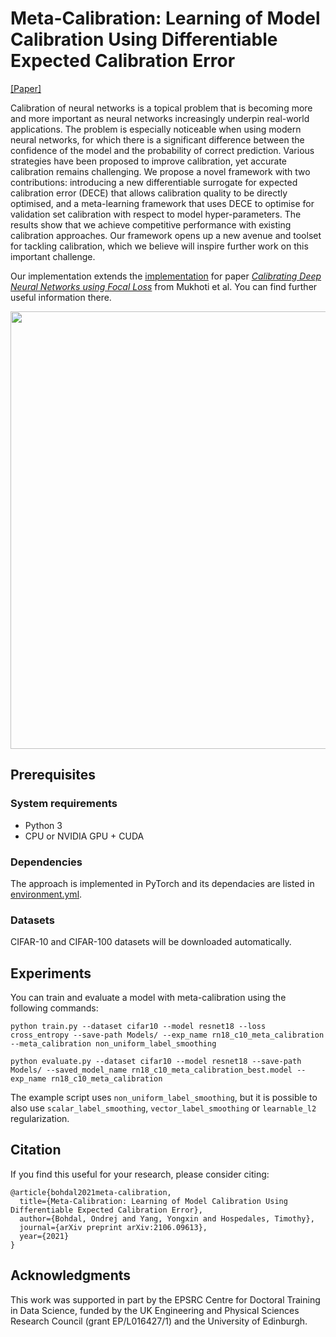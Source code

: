 # Meta-Calibration: Learning of Model Calibration Using Differentiable Expected Calibration Error

[[Paper]](https://arxiv.org/abs/2106.09613)

Calibration of neural networks is a topical problem that is becoming more and more important as neural networks increasingly underpin real-world applications. The problem is especially noticeable when using modern neural networks, for which there is a significant difference between the confidence of the model and the probability of correct prediction. Various strategies have been proposed to improve calibration, yet accurate calibration remains challenging. We propose a novel framework with two contributions: introducing a new differentiable surrogate for expected calibration error (DECE) that allows calibration quality to be directly optimised, and a meta-learning framework that uses DECE to optimise for validation set calibration with respect to model hyper-parameters. The results show that we achieve competitive performance with existing calibration approaches. Our framework opens up a new avenue and toolset for tackling calibration, which we believe will inspire further work on this important challenge.

Our implementation extends the [implementation](https://github.com/torrvision/focal_calibration) for paper [*Calibrating Deep Neural Networks using Focal Loss*](https://arxiv.org/abs/2002.09437) from Mukhoti et al. You can find further useful information there.


<p align="center"><img src='DECEandECEcorrelations.png' width=700></p>

## Prerequisites

### System requirements
- Python 3
- CPU or NVIDIA GPU + CUDA

### Dependencies
The approach is implemented in PyTorch and its dependacies are listed in [environment.yml](environment.yml).

### Datasets
CIFAR-10 and CIFAR-100 datasets will be downloaded automatically.

## Experiments

You can train and evaluate a model with meta-calibration using the following commands:
```
python train.py --dataset cifar10 --model resnet18 --loss cross_entropy --save-path Models/ --exp_name rn18_c10_meta_calibration --meta_calibration non_uniform_label_smoothing

python evaluate.py --dataset cifar10 --model resnet18 --save-path Models/ --saved_model_name rn18_c10_meta_calibration_best.model --exp_name rn18_c10_meta_calibration
```

The example script uses `non_uniform_label_smoothing`, but it is possible to also use `scalar_label_smoothing`, `vector_label_smoothing` or `learnable_l2` regularization. 

## Citation

If you find this useful for your research, please consider citing:
 ```
 @article{bohdal2021meta-calibration,
   title={Meta-Calibration: Learning of Model Calibration Using Differentiable Expected Calibration Error},
   author={Bohdal, Ondrej and Yang, Yongxin and Hospedales, Timothy},
   journal={arXiv preprint arXiv:2106.09613},
   year={2021}
}
 ```

## Acknowledgments

This work was supported in part by the EPSRC Centre for Doctoral Training in Data Science, funded by the UK Engineering and Physical Sciences Research Council (grant EP/L016427/1) and the University of Edinburgh.